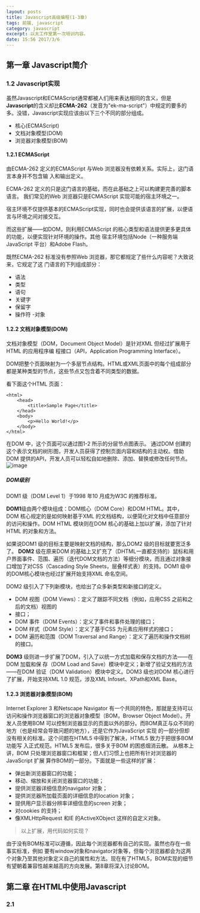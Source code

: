 ```yaml
---
layout: posts
title: Javascript高级编程(1-3章)
tags: 前端, javascript
category: javascript
excerpt: 以太工作室第一次培训内容。
date: 15:56 2017/3/6
---
```

## 第一章 Javascript简介
### 1.2 Javascript实现
虽然Javascript和ECMAScript通常都被人们用来表达相同的含义，但是**Javascript**的含义却比**ECMA-262**（发音为"ek-ma-script"）中规定的要多的多。没错，Javascript实现应该由以下三个不同的部分组成。
- 核心(ECMAScript)
- 文档对象模型(DOM)
- 浏览器对象模型(BOM)


#### 1.2.1 ECMAScript

由ECMA-262 定义的ECMAScript 与Web 浏览器没有依赖关系。实际上，这门语言本身并不包含输
入和输出定义。

ECMA-262 定义的只是这门语言的基础，而在此基础之上可以构建更完善的脚本语言。
我们常见的Web 浏览器只是ECMAScript 实现可能的宿主环境之一。

宿主环境不仅提供基本的ECMAScript实现，同时也会提供该语言的扩展，以便语言与环境之间对接交互。


而这些扩展——如DOM，则利用ECMAScript 的核心类型和语法提供更多更具体的功能，以便实现针对环境的操作。其他
宿主环境包括Node（一种服务端JavaScript 平台）和Adobe Flash。

既然ECMA-262 标准没有参照Web 浏览器，那它都规定了些什么内容呢？大致说来，它规定了这
门语言的下列组成部分：
- 语法
- 类型
- 语句
- 关键字
- 保留字
- 操作符
-对象

#### 1.2.2 文档对象模型(DOM)

文档对象模型（DOM，Document Object Model）是针对XML 但经过扩展用于HTML 的应用程序编
程接口（API，Application Programming Interface）。

DOM把整个页面映射为一个多层节点结构。HTML或XML页面中的每个组成部分都是某种类型的节点，这些节点又包含着不同类型的数据。

看下面这个HTML 页面：

```
<html>
    <head>
        <title>Sample Page</title>
    </head>
    <body>
        <p>Hello World!</p>
    </body>
</html>
```

在DOM 中，这个页面可以通过图1-2 所示的分层节点图表示。
通过DOM 创建的这个表示文档的树形图，开发人员获得了控制页面内容和结构的主动权。借助
DOM 提供的API，开发人员可以轻松自如地删除、添加、替换或修改任何节点。
![image](E:\YoudaoImg\dom.png)
##### DOM级别

DOM1 级（DOM Level 1）于1998 年10 月成为W3C 的推荐标准。

**DOM1**级由两个模块组成：DOM核心（DOM Core）和DOM HTML。其中，DOM 核心规定的是如何映射基于XML 的文档结构，以便简化对文档中任意部分的访问和操作。DOM HTML 模块则在DOM 核心的基础上加以扩展，添加了针对HTML 的对象和方法。



如果说DOM1 级的目标主要是映射文档的结构，那么DOM2 级的目标就要宽泛多了。
**DOM2** 级在原来DOM 的基础上又扩充了（DHTML一直都支持的）鼠标和用户界面事件、范围、遍历（迭代DOM文档的方法）等细分模块，而且通过对象接口增加了对CSS（Cascading Style Sheets，层叠样式表）的支持。DOM1 级中的DOM核心模块也经过扩展开始支持XML 命名空间。

  DOM2 级引入了下列新模块，也给出了众多新类型和新接口的定义。
- DOM 视图（DOM Views）：定义了跟踪不同文档（例如，应用CSS 之前和之后的文档）视图的
- 接口；
- DOM 事件（DOM Events）：定义了事件和事件处理的接口；
- DOM 样式（DOM Style）：定义了基于CSS 为元素应用样式的接口；
- DOM 遍历和范围（DOM Traversal and Range）：定义了遍历和操作文档树的接口。

**DOM3** 级则进一步扩展了DOM，引入了以统一方式加载和保存文档的方法——在DOM 加载和保
存（DOM Load and Save）模块中定义；新增了验证文档的方法——在DOM 验证（DOM Validation）模块中定义。DOM3 级也对DOM 核心进行了扩展，开始支持XML 1.0 规范，涉及XML Infoset、XPath和XML Base。

#### 1.2.3 浏览器对象模型(BOM)
Internet Explorer 3 和Netscape Navigator 有一个共同的特色，那就是支持可以访问和操作浏览器窗口的浏览器对象模型（BOM，Browser Object Model）。开发人员使用BOM 可以控制浏览器显示的页面以外的部分。而BOM真正与众不同的地方（也是经常会导致问题的地方），还是它作为JavaScript 实现
的一部分但却没有相关的标准。这个问题在HTML5 中得到了解决，HTML5 致力于把很多BOM 功能写
入正式规范。HTML5 发布后，很多关于BOM 的困惑烟消云散。
从根本上讲，BOM 只处理浏览器窗口和框架；但人们习惯上也把所有针对浏览器的JavaScript 扩展
算作BOM的一部分。下面就是一些这样的扩展：
- 弹出新浏览器窗口的功能；
- 移动、缩放和关闭浏览器窗口的功能；
- 提供浏览器详细信息的navigator 对象；
- 提供浏览器所加载页面的详细信息的location 对象；
- 提供用户显示器分辨率详细信息的screen 对象；
- 对cookies 的支持；
- 像XMLHttpRequest 和IE 的ActiveXObject 这样的自定义对象。

> 以上扩展，用代码如何实现？

由于没有BOM标准可以遵循，因此每个浏览器都有自己的实现。虽然也存在一些事实标准，例如
要有window对象和navigator对象等，但每个浏览器都会为这两个对象乃至其他对象定义自己的属性和方法。现在有了HTML5，BOM实现的细节有望朝着兼容性越来越高的方向发展。第8章将深入讨论BOM。

## 第二章 在HTML中使用Javascript
### 2.1 <script>元素
向HTML 页面中插入JavaScript 的主要方法，就是使用script元素。这个元素由Netscape创造
并在Netscape Navigator 2 中首先实现。后来，这个元素被加入到正式的HTML 规范中。HTML 4.01 为<script>定义了下列6 个属性。

- async：可选。表示应该立即下载脚本，但不应妨碍页面中的其他操作，比如下载其他资源或等待加载其他脚本。只对外部脚本文件有效。
- charset：可选。表示通过src 属性指定的代码的字符集。由于大多数浏览器会忽略它的值，因此这个属性很少有人用。
- defer：可选。表示脚本可以延迟到文档完全被解析和显示之后再执行。只对外部脚本文件有效。IE7 及更早版本对嵌入脚本也支持这个属性。
- language：已废弃。原来用于表示编写代码使用的脚本语言（如JavaScript、JavaScript1.2或VBScript）。大多数浏览器会忽略这个属性，因此也没有必要再用了。
- src：可选。表示包含要执行代码的外部文件。
- type：可选。可以看成是language的替代属性；表示编写代码使用的脚本语言的内容类型（也称为MIME 类型）。虽然text/javascript和text/ecmascript都已经不被推荐使用，但人们一直以来使用的都还是text/javascript。


## 第三章 基本概念
### 3.1 语法
ECMAScript 的语法大量借鉴了C 及其他类C 语言（如Java 和Perl）的语法。因此，熟悉这些语言
的开发人员在接受ECMAScript 更加宽松的语法时，一定会有一种轻松自在的感觉。
#### 3.1.1 区分大小写
要理解的第一个概念就是ECMAScript 中的一切（变量、函数名和操作符）都区分大小写。这也就
意味着，变量名test 和变量名Test 分别表示两个不同的变量，而函数名不能使用typeof，因为它
是一个关键字（3.2 节介绍关键字），但typeOf 则完全可以是一个有效的函数名。
#### 3.1.2 标识符
所谓标识符，就是指变量、函数、属性的名字，或者函数的参数。标识符可以是按照下列格式规则
组合起来的一或多个字符：
- 第一个字符必须是一个字母、下划线（_）或一个美元符号（$）；
- 其他字符可以是字母、下划线、美元符号或数字。

标识符中的字母也可以包含扩展的ASCII 或Unicode 字母字符（如À和Æ），但我们不推荐这样做。
按照惯例，ECMAScript 标识符采用驼峰大小写格式，也就是第一个字母小写，剩下的每个单词的
首字母大写，例如：
- firstSecond
- myCar
- doSomethingImportant

虽然没有谁强制要求必须采用这种格式，但为了与ECMAScript 内置的函数和对象命名格式保持一
致，可以将其当作一种最佳实践。
#### 3.1.3 注释
ECMAScript 使用C 风格的注释，包括单行注释和块级注释。单行注释以两个斜杠开头，如下所示：

```
// 单行注释
```
块级注释以一个斜杠和一个星号（/*）开头，以一个星号和一个斜杠（*/）结尾，如下所示：

```
/*
* 这是一个多行
* （块级）注释
*/
```

#### 3.1.4 严格模式
ECMAScript 5 引入了严格模式（strict mode）的概念。严格模式是为JavaScript定义了一种不同的解析与执行模型。在严格模式下，ECMAScript 3中的一些不确定的行为将得到处理，而且对某些不安全的操作也会抛出错误。要在整个脚本中启用严格模式，可以在顶部添加如下代码：

```
"use strict";
```

#### 3.1.4 语句
ECMAScript 中的语句以一个分号结尾；如果省略分号，则由解析器确定语句的结尾，如下例所示：

```
var sum = a + b // 即使没有分号也是有效的语句——不推荐
var diff = a - b; // 有效的语句——推荐
```
虽然语句结尾的分号不是必需的，但我们建议任何时候都不要省略它。因为加上这个分号可以避免
很多错误（例如不完整的输入），开发人员也可以放心地通过删除多余的空格来压缩ECMAScript 代码（代
码行结尾处没有分号会导致压缩错误）。另外，加上分号也会在某些情况下增进代码的性能，因为这样
解析器就不必再花时间推测应该在哪里插入分号了

### 3.2 关键字和保留字


| break        | do      |  instanceof  | typeof |
|:------------:|:-------:|:------------:|:------:|
| case         | else    | new          | var    |
| catch        | finally | return       | void   |
| continue     | for     | switch       | while  |
| debugger     | function| this         | with   |
| default      | if      | throw        | delete |
| in           | try

### 3.3 变量
ECMAScript 的变量是松散类型的，所谓松散类型就是可以用来保存任何类型的数据。换句话说，
每个变量仅仅是一个用于保存值的占位符而已。定义变量时要使用var 操作符（注意var 是一个关键
字），后跟变量名（即一个标识符），如下所示：

```
var message;
```

这行代码定义了一个名为message 的变量，该变量可以用来保存任何值（像这样未经过初始化的
变量，会保存一个特殊的值——undefined，相关内容将在3.4 节讨论）。ECMAScript 也支持直接初始
化变量，因此在定义变量的同时就可以设置变量的值，如下所示：
var message = "hi";
在此，变量message 中保存了一个字符串值"hi"。像这样初始化变量并不会把它标记为字符串类型；
初始化的过程就是给变量赋一个值那么简单。因此，可以在修改变量值的同时修改值的类型，如下所示：

```
var message = "hi";
message = 100; // 有效，但不推荐
```

在这个例子中，变量message 一开始保存了一个字符串值"hi"，然后该值又被一个数字值100 取
代。虽然我们不建议修改变量所保存值的类型，但这种操作在ECMAScript 中完全有效。
有一点必须注意，即用var 操作符定义的变量将成为定义该变量的作用域中的局部变量。也就是说，
如果在函数中使用var 定义一个变量，那么这个变量在函数退出后就会被销毁，例如：

```
function test(){
var message = "hi"; // 局部变量
}
test();
alert(message); // 错误！
```
这里，变量message 是在函数中使用var 定义的。当函数被调用时，就会创建该变量并为其赋值。
而在此之后，这个变量又会立即被销毁，因此例子中的下一行代码就会导致错误。不过，可以像下面这样省略var 操作符，从而创建一个全局变量：

```
function test(){
message = "hi"; // 全局变量
}
test();
alert(message); // "hi"
```
这个例子省略了var 操作符，因而message 就成了全局变量。这样，只要调用过一次test()函
数，这个变量就有了定义，就可以在函数外部的任何地方被访问到。

> 思考一下，这是为什么呢？

### 3.4 数据类型
ECMAScript 中有5 种简单数据类型（也称为基本数据类型）：Undefined、Null、Boolean、Number
和String。

还有1 种复杂数据类型——Object，Object 本质上是由一组无序的名值对组成的。

ECMAScript不支持任何创建自定义类型的机制，而所有值最终都将是上述6 种数据类型之一。乍一看，好像只有6种数据类型不足以表示所有数据；但是，由于ECMAScript 数据类型具有动态性，因此的确没有再定义其他数据类型的必要了。

#### 3.4.1 typeof操作符

鉴于ECMAScript 是松散类型的，因此需要有一种手段来检测给定变量的数据类型——typeof 就
是负责提供这方面信息的操作符。对一个值使用typeof 操作符可能返回下列某个字符串：
- "undefined"——如果这个值未定义；
- "boolean"——如果这个值是布尔值；
- "string"——如果这个值是字符串；
- "number"——如果这个值是数值；
- "object"——如果这个值是对象或null；
- "function"——如果这个值是函数。

> 有些时候，typeof 操作符会返回一些令人迷惑但技术上却正确的值。比如，调用typeof null会返回"object"，因为特殊值null 被认为是一个空的对象引用。Safari 5 及之前版本、Chrome 7 及之前版本在对正则表达式调用typeof操作符时会返回"function"，而其他浏览器在这种情况下会返回"object"。

#### 3.4.2 Undefined类型
Undefined 类型只有一个值，即特殊的undefined。在使用var 声明变量但未对其加以初始化时，
这个变量的值就是undefined，例如：

```
var message;
alert(message == undefined); //true
```
这个例子只声明了变量message，但未对其进行初始化。比较这个变量与undefined 字面量，结
果表明它们是相等的。这个例子与下面的例子是等价的：

```
var message = undefined;
alert(message == undefined); //true
```
这个例子使用undefined 值显式初始化了变量message。但我们没有必要这么做，因为未经初始
化的值默认就会取得undefined 值。
> 一般而言，不存在需要显式地把一个变量设置为undefined 值的情况。字面值
undefined 的主要目的是用于比较，而ECMA-262 第3 版之前的版本中并没有规定
这个值。第3 版引入这个值是为了正式区分空对象指针与未经初始化的变量。

不过，包含undefined 值的变量与尚未定义的变量还是不一样的。看看下面这个例子：

```
var message; // 这个变量声明之后默认取得了undefined 值
// 下面这个变量并没有声明
// var age
alert(message); // "undefined"
alert(age); // 产生错误
```
运行以上代码，第一个警告框会显示变量message的值，即"undefined"。而第二个警告框——
由于传递给alert()函数的是尚未声明的变量age——则会导致一个错误。对于尚未声明过的变量，只能执行一项操作，即使用typeof 操作符检测其数据类型（对未经声明的变量调用delete 不会导致错误，但这样做没什么实际意义，而且在严格模式下确实会导致错误）。

然而，令人困惑的是：对未初始化的变量执行typeof 操作符会返回undefined 值，而对未声明
的变量执行typeof 操作符同样也会返回undefined 值。来看下面的例子：

```
var message; // 这个变量声明之后默认取得了undefined 值
// 下面这个变量并没有声明
// var age
alert(typeof message); // "undefined"
alert(typeof age); // "undefined"
```

> 即便未初始化的变量会自动被赋予undefined 值，但显式地初始化变量依然是
明智的选择。如果能够做到这一点，那么当typeof 操作符返回"undefined"值时，
我们就知道被检测的变量还没有被声明，而不是尚未初始化。

#### 3.4.3 Null类型
Null 类型是第二个只有一个值的数据类型，这个特殊的值是null。从逻辑角度来看，null值表示一个空对象指针，而这也正是使用typeof 操作符检测null 值时会返回"object"的原因，如下面
的例子所示：

```
var car = null;
alert(typeof car); // "object"
```
实际上，undefined 值是派生自null 值的，因此ECMA-262 规定对它们的相等性测试要返回true：

#### 3.4.4 Boolean类型
Boolean 类型是ECMAScript 中使用得最多的一种类型，该类型只有两个字面值：true 和false。
这两个值与数字值不是一回事，因此true不一定等于1，而false也不一定等于0。

> 小问题： -1转化成Boolean，是true还是false？

##### 转换规则
| 数据类型     | 转换为true的值      |  转换为false的值  |
|:------------:|:-------------------:|:-----------------:|
| Boolean      | true                | false             |
| String       | 任何非空字符串      | ""                |
| Number       | 任何非零数字值      | 0和NaN            |
| Object       | 任何对象            | null              |
| Undefined    | n/a                 | undefined         |

#### 3.4.5 Number类型
Number 类型应该是ECMAScript 中最令人关注的数据类型了，这种类型使用IEEE754 格式来表示
整数和浮点数值（浮点数值在某些语言中也被称为双精度数值）。为支持各种数值类型，ECMA-262 定
义了不同的数值字面量格式。

最基本的数值字面量格式是十进制整数，十进制整数可以像下面这样直接在代码中输入：
var intNum = 55; // 整数
除了以十进制表示外，整数还可以通过八进制（以8 为基数）或十六进制（以16 为基数）的字面值
来表示。

其中，八进制字面值的第一位必须是零（0），然后是八进制数字序列（0～7）。如果字面值中的
数值超出了范围，那么前导零将被忽略，后面的数值将被当作十进制数值解析。请看下面的例子：

```
1. var octalNum1 = 070; // 八进制的56
2. var octalNum2 = 079; // 无效的八进制数值——解析为79
3. var octalNum3 = 08; // 无效的八进制数值——解析为8
```


八进制字面量在严格模式下是无效的，会导致支持的JavaScript 引擎抛出错误。
十六进制字面值的前两位必须是0x，后跟任何十六进制数字（0～9 及A～F）。其中，字母A～F
可以大写，也可以小写。如下面的例子所示：

```
1. var hexNum1 = 0xA; // 十六进制的10
2. var hexNum2 = 0x1f; // 十六进制的31
```


在进行算术计算时，所有以八进制和十六进制表示的数值最终都将被转换成十进制数值。

##### 1. 浮点数值
所谓浮点数值，就是该数值中必须包含一个小数点，并且小数点后面必须至少有一位数字。虽然小
数点前面可以没有整数，但我们不推荐这种写法。以下是浮点数值的几个例子：

```
var floatNum1 = 1.1;
var floatNum2 = 0.1;
var floatNum3 = .1; // 有效，但不推荐
```

浮点数值的最高精度是17 位小数，但在进行算术计算时其精确度远远不如整数。例如，0.1 加0.2
的结果不是0.3，而是**0.30000000000000004**。这个小小的舍入误差会导致无法测试特定的浮点数值。
例如：

```
if (a + b == 0.3){ // 不要做这样的测试！
alert("You got 0.3.");
}
```

在这个例子中，我们测试的是两个数的和是不是等于0.3。如果这两个数是0.05 和0.25，或者是0.15
和0.15 都不会有问题。而如前所述，如果这两个数是0.1 和0.2，那么测试将无法通过。因此，永远**不要**++测试某个特定的浮点数值++。

#### 2. 数值范围
由于内存的限制，ECMAScript 并不能保存世界上所有的数值。ECMAScript 能够表示的最小数值保存在Number.MIN_VALUE中——在大多数浏览器中，这个值是5e-324；能够表示的最大数值保存在Number.MAX_VALUE中——在大多数浏览器中，这个值是1.7976931348623157e+308。如果某次计算的结果得到了一个超出JavaScript数值范围的值，那么这个数值将被自动转换成特殊的Infinity值。具体来说，如果这个数值是负数，则会被转换成-Infinity（负无穷），如果这个数值是正，则会被转换成Infinity（正无穷）。

如上所述，如果某次计算返回了正或负的Infinity 值，那么该值将无法继续参与下一次的计算，
因为Infinity 不是能够参与计算的数值。要想确定一个数值是不是有穷的（换句话说，是不是位于最
小和最大的数值之间），可以使用isFinite()函数。这个函数在参数位于最小与最大数值之间时会返
回true，如下面的例子所示：

```
var result = Number.MAX_VALUE + Number.MAX_VALUE;
alert(isFinite(result)); //false
```

尽管在计算中很少出现某些值超出表示范围的情况，但在执行极小或极大数值的计算时，检测监控
这些值是可能的，也是必需的。

> 访问Number.NEGATIVE_INFINITY 和Number.POSITIVE_INFINITY 也可以
得到负和正Infinity 的值。可以想见，这两个属性中分别保存着-Infinity 和
Infinity

> 那么问题来了，Number.NEGATIVE_INFINITY 和Number.POSITIVE_INFINITY 这两个值分别保存在哪里？

#### 3. NaN
NaN，即非数值（Not a Number）是一个特殊的数值，这个数值用于表示一个本来要返回数值的操作数
未返回数值的情况（这样就不会抛出错误了）。例如，在其他编程语言中，任何数值除以0都会导致错误，从而停止代码执行。但在ECMAScript中，任何数值除以0会返回NaN，因此不会影响其他代码的执行。

NaN 本身有两个非同寻常的特点。首先，任何涉及NaN 的操作（例如NaN/10）都会返回NaN，这个特点在多步计算中有可能导致问题。其次，NaN与任何值都不相等，包括NaN 本身。例如，下面的代码会返回false：

```
alert(NaN == NaN); //false
```

针对NaN 的这两个特点，ECMAScript 定义了isNaN()函数。这个函数接受一个参数，该参数可以
是任何类型，而函数会帮我们确定这个参数是否“不是数值”。isNaN()在接收到一个值之后，会尝试
将这个值转换为数值。某些不是数值的值会直接转换为数值，例如字符串"10"或Boolean 值。而任何
不能被转换为数值的值都会导致这个函数返回true。请看下面的例子：

```
alert(isNaN(NaN)); //true
alert(isNaN(10)); //false（10 是一个数值）
alert(isNaN("10")); //false（可以被转换成数值10）
alert(isNaN("blue")); //true（不能转换成数值）
alert(isNaN(true)); //false（可以被转换成数值1）
```

#### 4. 数值转换
有3 个函数可以把非数值转换为数值：Number()、parseInt()和parseFloat()。第一个函数，即转型函数Number()可以用于任何数据类型，而另两个函数则专门用于把字符串转换成数值。这3个函数对于同样的输入会有返回不同的结果。
**Number**()函数的转换规则如下。
- 如果是Boolean 值，true 和false 将分别被转换为1 和0。
- 如果是数字值，只是简单的传入和返回。
- 如果是null 值，返回0。
- 如果是undefined，返回NaN。
- 如果是字符串，遵循下列规则：
- 如果字符串中只包含数字（包括前面带正号或负号的情况），则将其转换为十进制数值，即"1"
- 会变成1，"123"会变成123，而"011"会变成11（注意：前导的零被忽略了）；
- 如果字符串中包含有效的浮点格式，如"1.1"，则将其转换为对应的浮点数值（同样，也会忽略前导零）；
- 如果字符串中包含有效的十六进制格式，例如"0xf"，则将其转换为相同大小的十进制整数值；
- 如果字符串是空的（不包含任何字符），则将其转换为0；
- 如果字符串中包含除上述格式之外的字符，则将其转换为NaN。
- 如果是对象，则调用对象的valueOf()方法，然后依照前面的规则转换返回的值。如果转换的结果是NaN，则调用对象的toString()方法，然后再次依照前面的规则转换返回的字符串值。
根据这么多的规则使用Number()把各种数据类型转换为数值确实有点复杂。下面还是给出几个具
体的例子吧。


```
var num1 = Number("Hello world!");
var num2 = Number("");
var num3 = Number("000011");
var num4 = Number(true);
```

> 一元加操作符（3.5.1 节将介绍）的操作与Number()函数相同。

由于Number()函数在转换字符串时比较复杂而且不够合理，因此在处理整数的时候更常用的是parseInt()函数。parseInt()函数在转换字符串时，更多的是看其是否符合数值模式。它会忽略字符串前面的空格，直至找到第一个非空格字符。如果第一个字符不是数字字符或者负号，parseInt()就会返回NaN；也就是说，用parseInt()转换空字符串会返回NaN（Number()对空字符返回0）。如果第一个字符是数字字符，parseInt()会继续解析第二个字符，直到解析完所有后续字符或者遇到了一个非数字字符。例如，"1234blue"会被转换为1234，因为"blue"会被完全忽略。类似地，"22.5"会被转换为22，因为小数点并不是有效的数字字符。

如果字符串中的第一个字符是数字字符，parseInt()也能够识别出各种整数格式（即前面讨论的
十进制、八进制和十六进制数）。也就是说，如果字符串以"0x"开头且后跟数字字符，就会将其当作一
个十六进制整数；如果字符串以"0"开头且后跟数字字符，则会将其当作一个八进制数来解析。
为了更好地理解parseInt()函数的转换规则，下面给出一些例子：

```
var num1 = parseInt("1234blue");
var num2 = parseInt("");
var num3 = parseInt("0xA");
var num4 = parseInt(22.5);
var num5 = parseInt("070");
var num6 = parseInt("70");
var num7 = parseInt("0xf");
```

> 在使用parseInt()解析像八进制字面量的字符串时，ECMAScript 3 和5 存在分歧。例如：
//ECMAScript 3 认为是56（八进制），ECMAScript 5 认为是70（十进制）

为了消除在使用parseInt()函数时可能导致的上述困惑，可以为这个函数提供第二个参数：转换
时使用的基数（即多少进制）。如果知道要解析的值是十六进制格式的字符串，那么指定基数16 作为第
二个参数，可以保证得到正确的结果，例如：

```
var num = parseInt("0xAF", 16); //175
```

实际上，如果指定了16 作为第二个参数，字符串可以不带前面的"0x"，如下所示：

```
var num1 = parseInt("AF", 16);
var num2 = parseInt("AF");
```

#### 3.4.6 String类型
String 类型用于表示由零或多个16 位Unicode 字符组成的字符序列，即字符串。字符串可以由双
引号（"）或单引号（'）表示，因此下面两种字符串的写法都是有效的：

```
var firstName = "Nicholas";
var lastName = 'Zakas';
```

与PHP 中的双引号和单引号会影响对字符串的解释方式不同，ECMAScript 中的这两种语法形式没
有什么区别。用双引号表示的字符串和用单引号表示的字符串完全相同。不过，以双引号开头的字符串也必须以双引号结尾，而以单引号开头的字符串必须以单引号结尾。例如，下面这种字符串表示法会导
致语法错误：

```
var firstName = 'Nicholas"; // 语法错误（左右引号必须匹配）
```
##### 1. 字符字面量
String 数据类型包含一些特殊的字符字面量，也叫转义序列，用于表示非打印字符，或者具有其
他用途的字符。这些字符字面量如下表所示：

- \n 换行
- \t 制表
- \b 空格
- \r 回车

这些字符字面量可以出现在字符串中的任意位置，而且也将被作为一个字符来解析，如下面的例子所示：

```
var text = "This is the letter sigma: \u03a3.";
```

这个例子中的变量text 有28 个字符，其中6 个字符长的转义序列表示1个字符。
任何字符串的长度都可以通过访问其length 属性取得，例如：

```
alert(text.length); // 输出28
```

这个属性返回的字符数包括16 位字符的数目。如果字符串中包含双字节字符，那么length属性
可能不会精确地返回字符串中的字符数目。
##### 2. 字符串的特点
ECMAScript 中的字符串是不可变的，也就是说，字符串一旦创建，它们的值就不能改变。要改变
某个变量保存的字符串，首先要销毁原来的字符串，然后再用另一个包含新值的字符串填充该变量，
例如：
var lang = "Java";
lang = lang + "Script";
以上示例中的变量lang 开始时包含字符串"Java"。而第二行代码把lang 的值重新定义为"Java"与"Script"的组合，即"JavaScript"。实现这个操作的过程如下：首先创建个能容纳10 个字符的新字符串，然后在这个字符串中填充"Java"和"Script"，最后一步是销毁原来的字符串"Java"和字符串"Script"，因为这两个字符串已经没用了。这个过程是在后台发生的，而这也在某些旧版本的浏览器（例如版本低于1.0 的Firefox、IE6等）中拼接字符串时速度很慢的原因所在。但这些浏览器后来的版本已经解决了这个低效率问题。

##### 3. 转换为字符串
要把一个值转换为一个字符串有两种方式。第一种是使用几乎每个值都有的toString()方法（第5 章将讨论这个方法的特点）。这个方法唯一要做的就是返回相应值的字符串表现。来看下面的例子：

```
var age = 11;
var ageAsString = age.toString(); // 字符串"11"
var found = true;
var foundAsString = found.toString(); // 字符串"true"
```
数值、布尔值、对象和字符串值（没错，每个字符串也都有一个toString()方法，该方法返回字
符串的一个副本）都有toString()方法。但null 和undefined 值没有这个方法。
多数情况下，调用toString()方法不必传递参数。但是，在调用数值的toString()方法时，可
以传递一个参数：输出数值的基数。默认情况下，toString()方法以十进制格式返回数值的字符串表
示。而通过传递基数，toString()可以输出以二进制、八进制、十六进制，乃至其他任意有效进制格
式表示的字符串值。下面给出几个例子：

```
var num = 10;
alert(num.toString()); // "10"
alert(num.toString(2)); // "1010"
alert(num.toString(8)); // "12"
alert(num.toString(10)); // "10"
alert(num.toString(16)); // "a"
```

在不知道要转换的值是不是null 或undefined 的情况下，还可以使用转型函数String()，这个
函数能够将任何类型的值转换为字符串。String()函数遵循下列转换规则：
- 如果值有toString()方法，则调用该方法（没有参数）并返回相应的结果；
- 如果值是null，则返回"null"；
- 如果值是undefined，则返回"undefined"。

下面再看几个例子：

```
var value1 = 10;
var value2 = true;
var value3 = null;
var value4;
alert(String(value1)); // "10"
alert(String(value2)); // "true"
alert(String(value3)); // "null"
alert(String(value4)); // "undefined"
```
这里先后转换了4 个值：数值、布尔值、null 和undefined。数值和布尔值的转换结果与调用toString()方法得到的结果相同。因为null和undefined 没有toString()方法，所以String()函数就返回了这两个值的字面量。

> 要把某个值转换为字符串，可以使用加号操作符（3.5 节讨论）把它与一个字符
串（""）加在一起。

#### 3.4.7 Object类型
ECMAScript 中的对象其实就是一组数据和功能的集合。对象可以通过执行new 操作符后跟要创建
的对象类型的名称来创建。而创建Object 类型的实例并为其添加属性和（或）方法，就可以创建自定
义对象，如下所示：

```
var o = new Object();
```

这个语法与Java 中创建对象的语法相似；但在ECMAScript 中，如果不给构造函数传递参数，则可
以省略后面的那一对圆括号。也就是说，在像前面这个示例一样不传递参数的情况下，完全可以省略那
对圆括号（但这不是推荐的做法）：

```
var o = new Object; // 有效，但不推荐省略圆括号
```

仅仅创建Object 的实例并没有什么用处，但关键是要理解一个重要的思想：即在ECMAScript 中，
（就像Java 中的java.lang.Object 对象一样）Object 类型是所有它的实例的基础。换句话说，
Object 类型所具有的任何属性和方法也同样存在于更具体的对象中。
Object 的每个实例都具有下列属性和方法。

- constructor：保存着用于创建当前对象的函数。对于前面的例子而言，构造函数（constructor）就是Object()。
- hasOwnProperty(propertyName)：用于检查给定的属性在当前对象实例中（而不是在实例的原型中）是否存在。其中，作为参数的属性名（propertyName）必须以字符串形式指定（例如：o.hasOwnProperty("name")）。
- isPrototypeOf(object)：用于检查传入的对象是否是传入对象的原型（第5 章将讨论原型）。
- propertyIsEnumerable(propertyName)：用于检查给定的属性是否能够使用for-in 语句（本章后面将会讨论）来枚举。与hasOwnProperty()方法一样，作为参数的属性名必须以字符串形式指定。
- toLocaleString()：返回对象的字符串表示，该字符串与执行环境的地区对应。
- toString()：返回对象的字符串表示。
- valueOf()：返回对象的字符串、数值或布尔值表示。通常与toString()方法的返回值相同。

> 由于在ECMAScript 中Object 是所有对象的基础，因此所有对象都具有这些基本的属性和方法。
第5 章和第6 章将详细介绍Object 与其他对象的关系。

### 3.5 操作符

#### 3.5.1 一元操作符
##### 1. 递增和递减操作符
++和--
考虑如下代码：

```
var age = 29;
var anotherAge = --age + 2;
```


```
var age = 29;
var anotherAge = age-- + 2;
```

##### 2. 一元加和减操作符
绝大多数开发人员对一元加和减操作符都不会陌生，而且这两个ECMAScript 操作符的作用与数学
书上讲的完全一样。一元加操作符以一个加号（+）表示，放在数值前面，对数值不会产生任何影响，
如下面的例子所示：

```
var num = 25;
num = +num; // 仍然是25
```

不过，在对非数值应用一元加操作符时，该操作符会像Number()转型函数一样对这个值执行转换。
换句话说，布尔值false 和true 将被转换为0 和1，字符串值会被按照一组特殊的规则进行解析，而
对象是先调用它们的valueOf()和（或）toString()方法，再转换得到的值。
下面的例子展示了对不同数据类型应用一元加操作符的结果：

```
var s1 = "01";
var s2 = "1.1";
var s3 = "z";
var b = false;
var f = 1.1;
var o = {
valueOf: function() {
return -1;
}
};
s1 = +s1; // 值变成数值1
s2 = +s2; // 值变成数值1.1
s3 = +s3; // 值变成NaN
b = +b; // 值变成数值0
f = +f; // 值未变，仍然是1.1
o = +o; // 值变成数值-1
```
#### 3.5.2 位操作符

- ~
- &
- |
- ^

x\^y==y\^x,
(x\^y)\^z == x\^(y\^z),
x^x == 0,
x^0 == x

> 使用位运算交换两个值，如何交换？

- \>>
- <<

#### 3.5.3 布尔操作符
- !
- &&
- ||

#### 3.5.4 乘性操作符
* \/
#### 3.5.5 加性操作符
+ -
#### 3.5.6 关系操作符
\> \< \>= \<=
#### 3.5.7 等于操作符
== ===
#### 3.5.8 条件操作符

```
var max = (num1 > num2) ? num1 : num2;
```

#### 3.5.9 赋值操作符
- 乘/赋值（*=）；
- 除/赋值（/=）；
- 模/赋值（%=）；
- 加/赋值（+=）；
- 减/赋值（=）；
- 左移/赋值（<<=）；
- 有符号右移/赋值（>>=）；
- 无符号右移/赋值（>>>=）。

#### 3.5.10 赋值操作符
使用逗号操作符可以在一条语句中执行多个操作，如下面的例子所示：

```
var num1=1, num2=2, num3=3;
```

逗号操作符多用于声明多个变量；但除此之外，逗号操作符还可以用于赋值。在用于赋值时，逗号
操作符总会返回表达式中的最后一项，如下面的例子所示：

```
var num = (5, 1, 4, 8, 0); // num 的值为0
```

由于0 是表达式中的最后一项，因此num 的值就是0。虽然逗号的这种使用方式并不常见，但这个
例子可以帮我们理解逗号的这种行为。

### 3.6 语句
#### 3.6.1 if语句

#### 3.6.2 do-while语句

```
do {
statement
} while (expression);
```


#### 3.6.3 while语句

#### 3.6.4 for语句

#### 3.6.5 for-in语句
for-in 语句是一种精准的迭代语句，可以用来枚举对象的属性。以下是for-in 语句的语法：

```
for (var propName in window) {
document.write(propName);
}
```

#### 3.6.7 break和continue语句
break 和continue 语句用于在循环中精确地控制代码的执行。其中，break 语句会立即退出循环，
强制继续执行循环后面的语句。而continue 语句虽然也是立即退出循环，但退出循环后会从循环的顶
部继续执行。请看下面的例子：

```
var num = 0;
for (var i=1; i < 10; i++) {
    if (i % 5 == 0) {
        break; //换成continue
    }
        num++;
}
alert(num); //4
```

#### 3.6.8 with语句
with 语句的作用是将代码的作用域设置到一个特定的对象中。with 语句的语法如下：

```
with(location){
    var hostName = hostname;
}
```

#### 3.6.9 switch语句

### 3.7 函数
函数对任何语言来说都是一个核心的概念。通过函数可以封装任意多条语句，而且可以在任何地方、
任何时候调用执行。ECMAScript 中的函数使用function 关键字来声明，后跟一组参数以及函数体。
函数的基本语法如下所示：

```
function sayHi(name, message) {
    alert("Hello " + name + "," + message);
}
```
ECMAScript 中的函数在定义时不必指定是否返回值。实际上，任何函数在任何时候都可以通过
return 语句后跟要返回的值来实现返回值。请看下面的例子：

```
function sum(num1, num2) {
    return num1 + num2;
}
```

#### 3.7.1 理解参数
ECMAScript 函数的参数与大多数其他语言中函数的参数有所不同。ECMAScript 函数不介意传递进来多少个参数，也不在乎传进来参数是什么数据类型。也就是说，即便你定义的数只接收两个参数，在调用这个函数时也未必一定要传递两个参数。可以传递一个、三个甚至不传递数，而解析器永远不会有什么怨言。之所以会这样，原因是ECMAScript中的参数在内部是用一个数组来表示的。函数接收到的始终都是这个数组，而不关心数组中包含哪些参数（如果有参数的话）。如果这个数组中不包含任何元素，无所谓；如果包含多个元素，也没有问题。实际上，在函数体内可以通过arguments 对象来访问这个参数数组，从而获取传递给函数的每一个参数。
其实，arguments 对象只是与数组类似（它并不是Array的实例），因为可以使用方括号语法访问它的每一个元素（即第一个元素是arguments[0]，第二个素是argumetns[1]，以此类推），使用length属性来确定传递进来多少个参数。在前面的例子中，sayHi()函数的第一个参数的名字叫name，而该参数的值也可以通过访问arguments[0]来获取。因此，那个函数也可以像下面这样重写，即不显式地使用命名参数：

```
function sayHi() {
    alert("Hello " + arguments[0] + "," + arguments[1]);
}
```
这个重写后的函数中不包含命名的参数。虽然没有使用name 和message 标识符，但函数的功能依旧。这个事实说明了ECMAScript函数的一个重要特点：命名的参数只提供便利，但不是必需的。另外，在命名参数方面，其他语言可能需要事先创建一个函数签名，而将来的用必须与该签名一致。但在ECMAScript中，没有这些条条框框，解析器不会验证命名参数。通过访问arguments 对象的length属性可以获知有多少个参数传递给了函数。下面这个函数会在每次被调用时，输出传入其中的参数个数：


```
function howManyArgs() {
    alert(arguments.length);
}
howManyArgs("string", 45); //2
howManyArgs(); //0
howManyArgs(12); //1
```
执行以上代码会依次出现3 个警告框，分别显示2、0 和1。由此可见，开发人员可以利用这一点让
函数能够接收任意个参数并分别实现适当的功能。请看下面的例子：

```
function doAdd() {
    if(arguments.length == 1) {
        alert(arguments[0] + 10);
    } else if (arguments.length == 2) {
        alert(arguments[0] + arguments[1]);
    }
}
doAdd(10); //20
doAdd(30, 20); //50
```
#### 3.7.2 没有重载
ECMAScript 函数不能像传统意义上那样实现重载。而在其他语言（如Java）中，可以为一个函数编写两个定义，只要这两个定义的签名（接受的参数的类型和数量）不同即可。如前所述，ECMAScirpt函数没有签名，因为其参数是由包含零或多个值的数组来表示的。而没有函数签名，真正的重载是不可能做到的。

如果在ECMAScript 中定义了两个名字相同的函数，则该名字只属于后定义的函数。请看下面的例子：

```
function addSomeNumber(num){
    return num + 100;
}
function addSomeNumber(num) {
    return num + 200;
}
var result = addSomeNumber(100); //300
```
在此，函数addSomeNumber()被定义了两次。第一个版本给参数加100，而第二个版本给参数加200。由于后定义的函数覆盖了先定义的函数，因此当在最后一行代码中调用这个函数时，返回的结果就是300。

如前所述，通过检查传入函数中参数的类型和数量并作出不同的反应，可以模仿方法的重载。